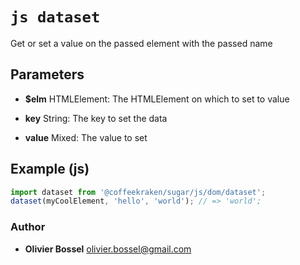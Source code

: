 


<!-- @namespace    sugar.js.dom -->

# ```js dataset ```


Get or set a value on the passed element with the passed name

## Parameters

- **$elm**  HTMLElement: The HTMLElement on which to set to value

- **key**  String: The key to set the data

- **value**  Mixed: The value to set



## Example (js)

```js
import dataset from '@coffeekraken/sugar/js/dom/dataset';
dataset(myCoolElement, 'hello', 'world'); // => 'world';
```


### Author
- **Olivier Bossel** <a href="mailto:olivier.bossel@gmail.com">olivier.bossel@gmail.com</a> 



